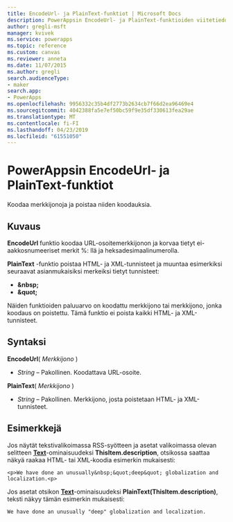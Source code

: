 ```yaml
---
title: EncodeUrl- ja PlainText-funktiot | Microsoft Docs
description: PowerAppsin EncodeUrl- ja PlainText-funktioiden viitetiedot, mukaan lukien syntaksi ja esimerkit
author: gregli-msft
manager: kvivek
ms.service: powerapps
ms.topic: reference
ms.custom: canvas
ms.reviewer: anneta
ms.date: 11/07/2015
ms.author: gregli
search.audienceType:
- maker
search.app:
- PowerApps
ms.openlocfilehash: 9956332c35b4df2773b2634cb7f66d2ea96469e4
ms.sourcegitcommit: 4042388fa5e7ef50bc59f9e35df330613fea29ae
ms.translationtype: MT
ms.contentlocale: fi-FI
ms.lasthandoff: 04/23/2019
ms.locfileid: "61551050"
---
```

# <a name="encodeurl-and-plaintext-functions-in-powerapps"></a>PowerAppsin EncodeUrl- ja PlainText-funktiot
Koodaa merkkijonoja ja poistaa niiden koodauksia.

## <a name="description"></a>Kuvaus
**EncodeUrl** funktio koodaa URL-osoitemerkkijonon ja korvaa tietyt ei-aakkosnumeeriset merkit %: llä ja heksadesimaalinumerolla.  

**PlainText** -funktio poistaa HTML- ja XML-tunnisteet ja muuntaa esimerkiksi seuraavat asianmukaisiksi merkeiksi tietyt tunnisteet:

* **&amp;nbsp;**
* **&amp;quot;**

Näiden funktioiden paluuarvo on koodattu merkkijono tai merkkijono, jonka koodaus on poistettu. Tämä funktio ei poista kaikki HTML- ja XML-tunnisteet. 

## <a name="syntax"></a>Syntaksi
**EncodeUrl**( *Merkkijono* )

* *String* – Pakollinen.  Koodattava URL-osoite.

**PlainText**( *Merkkijono* )

* *String* – Pakollinen. Merkkijono, josta poistetaan HTML- ja XML-tunnisteet.

## <a name="examples"></a>Esimerkkejä
Jos näytät tekstivalikoimassa RSS-syötteen ja asetat valikoimassa olevan selitteen **[Text](../controls/properties-core.md)**-ominaisuudeksi **ThisItem.description**, otsikossa saattaa näkyä raakaa HTML- tai XML-koodia esimerkin mukaisesti:

    <p>We have done an unusually&nbsp;&quot;deep&quot; globalization and localization.<p>

Jos asetat otsikon **[Text](../controls/properties-core.md)**-ominaisuudeksi **PlainText(ThisItem.description)**, teksti näkyy tämän esimerkin mukaisesti:

    We have done an unusually "deep" globalization and localization.
